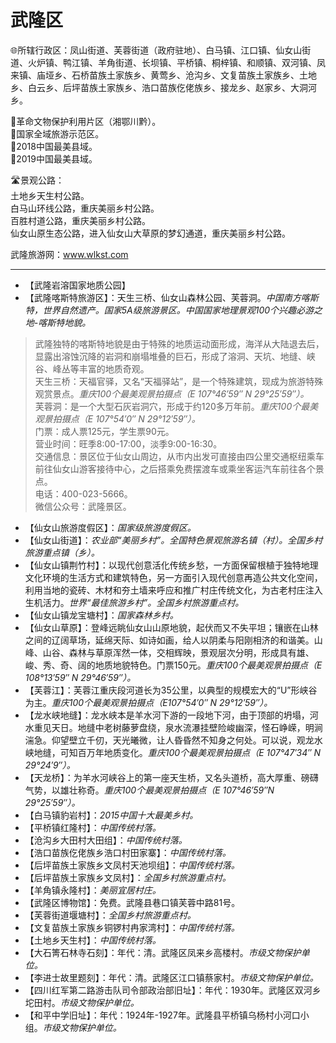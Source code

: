 # 武隆区  
🌐所辖行政区：凤山街道、芙蓉街道（政府驻地）、白马镇、江口镇、仙女山街道、火炉镇、鸭江镇、羊角街道、长坝镇、平桥镇、桐梓镇、和顺镇、双河镇、凤来镇、庙垭乡、石桥苗族土家族乡、黄莺乡、沧沟乡、文复苗族土家族乡、土地乡、白云乡、后坪苗族土家族乡、浩口苗族仡佬族乡、接龙乡、赵家乡、大洞河乡。  

🚩革命文物保护利用片区（湘鄂川黔）。  
🚩国家全域旅游示范区。  
🏅2018中国最美县域。  
🏅2019中国最美县域。  

🛣️景观公路：  
土地乡天生村公路。  
白马山环线公路，重庆美丽乡村公路。  
百胜村道公路，重庆美丽乡村公路。  
仙女山原生态公路，进入仙女山大草原的梦幻通道，重庆美丽乡村公路。  

武隆旅游网：<a href="http://www.wlkst.com" target="_blank">www.wlkst.com</a>  
***  
* 【武隆岩溶国家地质公园】  
* 【武隆喀斯特旅游区】：天生三桥、仙女山森林公园、芙蓉洞。*中国南方喀斯特，世界自然遗产。国家5A级旅游景区。中国国家地理景观100个兴趣必游之地-喀斯特地貌。*  
> 武隆独特的喀斯特地貌是由于特殊的地质运动面形成，海洋从大陆退去后，显露出溶蚀沉降的岩洞和崩塌堆叠的巨石，形成了溶洞、天坑、地缝、峡谷、峰丛等丰富的地质奇观。  
> 天生三桥：天福官驿，又名“天福驿站”，是一个特殊建筑，现成为旅游特殊观赏景点。*重庆100个最美观景拍摄点（E 107°46′59″ N 29°25′59″）。*  
> 芙蓉洞：是一个大型石灰岩洞穴，形成于约120多万年前。*重庆100个最美观景拍摄点（E 107°54′0″ N 29°12′59″）。*  
> 门票：成人票125元，学生票90元。  
> 营业时间：旺季8:00-17:00，淡季9:00-16:30。  
> 交通信息：景区位于仙女山周边，从市内出发可直接由四公里交通枢纽乘车前往仙女山游客接待中心，之后搭乘免费摆渡车或乘坐客运汽车前往各个景点。  
> 电话：400-023-5666。  
> 微信公众号：武隆景区。  
* 【仙女山旅游度假区】：*国家级旅游度假区。*  
* 【仙女山街道】：*农业部“美丽乡村”。全国特色景观旅游名镇（村）。全国乡村旅游重点镇（乡）。*  
* 【仙女山镇荆竹村】：以现代创意活化传统乡愁，一方面保留根植于独特地理文化环境的生活方式和建筑特色，另一方面引入现代创意再造公共文化空间，利用当地的瓷砖、木材和夯土墙来呼应和推广村庄传统文化，为古老村庄注入生机活力。*世界“最佳旅游乡村”。全国乡村旅游重点村。*  
* 【仙女山镇龙宝塘村】：*国家森林乡村。*  
* 【仙女山草原】：登峰远眺仙女山山原地貌，起伏而又不失平坦；镶嵌在山林之间的辽阔草场，延绵天际、如诗如画，给人以阴柔与阳刚相济的和谐美。山峰、山谷、森林与草原浑然一体，交相辉映，景观层次分明，形成具有雄、峻、秀、奇、阔的地质地貌特色。门票150元。*重庆100个最美观景拍摄点（E 108°13′59″ N 29°46′59″）。*  
* 【芙蓉江】：芙蓉江重庆段河道长为35公里，以典型的规模宏大的“U”形峡谷为主。*重庆100个最美观景拍摄点（E107°54′0″ N 29°12′59″）。*  
* 【龙水峡地缝】：龙水峡本是羊水河下游的一段地下河，由于顶部的坍塌，河水重见天日。地缝中老树藤萝盘绕，泉水流瀑挂壁险峻幽深，怪石峥嵘，明涧湍急。仰望壁立千仞，天光曦微，让人昏昏然不知身之何处。可以说，观龙水峡地缝，可知百万年地质变化。*重庆100个最美观景拍摄点（E 107°47′34″ N 29°24′9″）。*  
* 【天龙桥】：为羊水河峡谷上的第一座天生桥，又名头道桥，高大厚重、磅礴气势，以雄壮称奇。*重庆100个最美观景拍摄点（E 107°46′59″N 29°25′59″）。*  
* 【白马镇豹岩村】：*2015中国十大最美乡村。*  
* 【平桥镇红隆村】：*中国传统村落。*  
* 【沧沟乡大田村大田组】：*中国传统村落。*  
* 【浩口苗族仡佬族乡浩口村田家寨】：*中国传统村落。*  
* 【后坪苗族土家族乡文凤村天池坝组】：*中国传统村落。*  
* 【后坪苗族土家族乡文凤村】：*全国乡村旅游重点村。*  
* 【羊角镇永隆村】：*美丽宜居村庄。*  
* 【武隆区博物馆】：免费。武隆县巷口镇芙蓉中路81号。  
* 【芙蓉街道堰塘村】：*全国乡村旅游重点村。*  
* 【文复苗族土家族乡铜锣村冉家湾村】：*中国传统村落。*  
* 【土地乡天生村】：*中国传统村落。*  
* 【大石箐石林寺石刻】：年代：清。武隆区凤来乡高楼村。*市级文物保护单位。*  
* 【李进士故里题刻】：年代：清。武隆区江口镇蔡家村。*市级文物保护单位。*  
* 【四川红军第二路游击队司令部政治部旧址】：年代：1930年。武隆区双河乡坨田村。*市级文物保护单位。*  
* 【和平中学旧址】：年代：1924年-1927年。武隆县平桥镇乌杨村小河口小组。*市级文物保护单位。*  